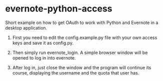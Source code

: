 # evernote-python-access
Short example on how to get OAuth to work with Python and Evernote in a desktop application.

1) First you need to edit the config.example.py file with your own access keys and save it as config.py.

2) Then simply run evernote_login. A simple browser window will be opened to log in into evernote. 

3) After log in, just close the window and the program will continue its course, displaying the username and the quota that user has.
